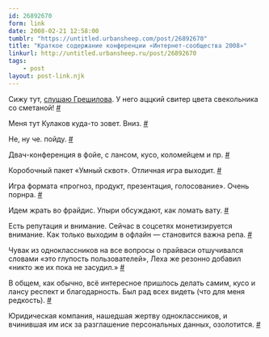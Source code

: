 ```yaml
---
id: 26892670
form: link
date: 2008-02-21 12:58:00
tumblr: "https://untitled.urbansheep.com/post/26892670"
title: "Краткое содержание конференции «Интернет-сообщества 2008»"
linkurl: http://untitled.urbansheep.ru/post/26892670
tags:
    - post
layout: post-link.njk
---
```

<p>Сижу тут, <a href="http://yagr.livejournal.com/64425.html">слушаю Грешилова</a>. У него аццкий свитер цвета свекольника со сметаной! <a href="http://twitter.com/urbansheep/statuses/738626642">#</a></p>

<p>Меня тут Кулаков куда-то зовет. Вниз. <a href="http://twitter.com/urbansheep/statuses/738668412">#</a></p>

<p>Не, ну че. пойду. <a href="http://twitter.com/urbansheep/statuses/738684892">#</a></p>

<p>Двач-конференция в фойе, с лансом, кусо, коломейцем и пр. <a href="http://twitter.com/urbansheep/statuses/738708242">#</a></p>

<p>Коробочный пакет «Умный сквот». Отличная игра выходит. <a href="http://twitter.com/urbansheep/statuses/738939742">#</a></p>

<p>Игра формата «прогноз, продукт, презентация, голосование». Очень порнра. <a href="http://twitter.com/urbansheep/statuses/739067992">#</a></p>

<p>Идем жрать во фрайдис. Упыри обсуждают, как ломать вату. <a href="http://twitter.com/urbansheep/statuses/739023372">#</a></p>

<p>Есть репутация и внимание. Сейчас в соцсетях монетизируется внимание. Как только выходим в офлайн — становится важна репа. <a href="http://twitter.com/urbansheep/statuses/739171182">#</a></p>

<p>Чувак из одноклассников на все вопросы о прайваси отшучивался словами «это глупость пользователей», Леха же резонно добавил «никто же их пока не засудил.» <a href="http://twitter.com/urbansheep/statuses/739745852">#</a></p>

<p>В общем, как обычно, всё интересное пришлось делать самим, кусо и лансу респект и благодарность. Был рад всех видеть (что для меня редкость). <a href="http://twitter.com/urbansheep/statuses/739709012">#</a></p>

<p>Юридическая компания, нашедшая жертву одноклассников, и вчинившая им иск за разглашение персональных данных, озолотится. <a href="http://twitter.com/urbansheep/statuses/739965742">#</a></p>
